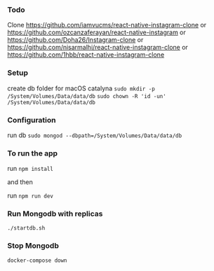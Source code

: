 ### Todo

Clone
https://github.com/iamvucms/react-native-instagram-clone
or
https://github.com/ozcanzaferayan/react-native-instagram
or
https://github.com/Doha26/Instagram-clone
or
https://github.com/nisarmalhi/react-native-instagram-clone
or
https://github.com/1hbb/react-native-instagram-clone

### Setup

create db folder for macOS catalyna
`sudo mkdir -p /System/Volumes/Data/data/db`
`sudo chown -R 'id -un' /System/Volumes/Data/data/db`

### Configuration

run db
`sudo mongod --dbpath=/System/Volumes/Data/data/db`

### To run the app

run
`npm install`

and then

run `npm run dev`

### Run Mongodb with replicas

`./startdb.sh`

### Stop Mongodb

`docker-compose down`
